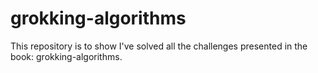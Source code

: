 # grokking-algorithms
This repository is to show I've solved all the challenges presented in the book: grokking-algorithms.
